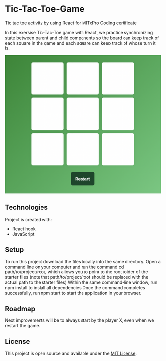 # Tic-Tac-Toe-Game

Tic tac toe activity by using React for MITxPro Coding certificate 

In this exersise Tic-Tac-Toe game with React, we practice synchronizing state between parent and child components so the board can keep track of each square in the game and each square can keep track of whose turn it is.

![Game](Game.png)

	
## Technologies
Project is created with:
* React hook
* JavaScript
	
## Setup
To run this project download the files locally into the same directory. Open a command line on your computer and run the command cd path/to/project/root, which allows you to point to the root folder of the starter files (note that path/to/project/root should be replaced with the actual path to the starter files)
Within the same command-line window, run npm install to install all dependencies
Once the command completes successfully, run npm start to start the application in your browser.

## Roadmap
Next improvements will be to always start by the player X, even when we restart the game.

## License
This project is open source and available under the [MIT License](LICENSE).

